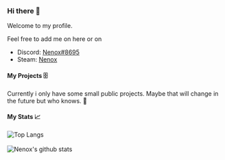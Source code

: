 ### Hi there 👋

Welcome to my profile.

Feel free to add me on here or on
- Discord: [Nenox#8695](https://discord.com/users/332822406869549057)
- Steam: [Nenox](https://steamcommunity.com/id/nenoxsoft/)

#### My Projects 🗄️

Currently i only have some small public projects. Maybe that will change in the future but who knows. 🤔

#### My Stats 📈

![Top Langs](https://github-readme-stats.vercel.app/api/top-langs/?username=NenoxAG&layout=compact)
<br><br>
![Nenox's github stats](https://github-readme-stats.vercel.app/api?username=NenoxAG&count_private=true&show_icons=true)

<!--
**NenoxAG/NenoxAG** is a ✨ _special_ ✨ repository because its `README.md` (this file) appears on your GitHub profile.

Here are some ideas to get you started:

- 🔭 I’m currently working on ...
- 🌱 I’m currently learning ...
- 👯 I’m looking to collaborate on ...
- 🤔 I’m looking for help with ...
- 💬 Ask me about ...
- 📫 How to reach me: ...
- 😄 Pronouns: ...
- ⚡ Fun fact: ...
-->
